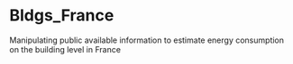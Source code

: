 # Bldgs_France
Manipulating public available information to estimate energy consumption on the building level in France
